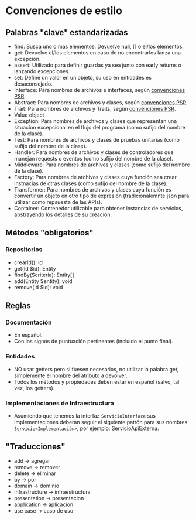 # Convenciones de estilo

## Palabras "clave" estandarizadas

- find: Busca uno o mas elementos. Devuelve null, [] o el/los elementos.
- get: Devuelve el/los elementos en caso de no encontrarlos lanza una excepción.
- assert: Utilizado para definir guardas ya sea junto con early returns o
lanzando excepciones.
- set: Define un valor en un objeto, su uso en entidades es desaconsejado.
- Interface: Para nombres de archivos e interfaces,
según [convenciones PSR](https://www.php-fig.org/bylaws/psr-naming-conventions/).
- Abstract: Para nombres de archivos y clases,
según [convenciones PSR](https://www.php-fig.org/bylaws/psr-naming-conventions/).
- Trait: Para nombres de archivos y Traits,
según [convenciones PSR](https://www.php-fig.org/bylaws/psr-naming-conventions/).
- Value object
- Exception: Para nombres de archivos y clases que representan una situacíon
excepcional en el flujo del programa (como sufijo del nombre de la clase).
- Test: Para nombres de archivos y clases de pruebas unitarias (como sufijo
del nombre de la clase).
- Handler: Para nombres de archivos y clases de controladores que manejan
requests o eventos (como sufijo del nombre de la clase).
- Middleware: Para nombres de archivos y clases (como sufijo del nombre de
la clase).
- Factory: Para nombres de archivos y clases cuya función sea crear instnacias
de otras clases (como sufijo del nombre de la clase).
- Transformer: Para nombres de archivos y clases cuya función es convertir un
objeto en otro tipo de expresión (tradicionalemnte json para utilizar como
repsuesta de las APIs).
- Container: Contenedor utilizable para obtener instancias de servicios,
abstrayendo los detalles de su creación.

## Métodos "obligatorios"

### Repositorios

- crearId(): Id
- get(Id $id): Entity
- findBy($criteria): Entity[]
- add(Entity $entity): void
- remove(Id $id): void

## Reglas

### Documentación

- En español.
- Con los signos de puntuación pertinentes (incluido el punto final).

### Entidades

- NO usar getters pero si fuesen necesarios, no utilizar la palabra get,
simplemente el nombre del atributo a devolver.
- Todos los métodos y propiedades deben estar en español (salvo, tal vez,
los getters).

### Implementaciones de Infraestructura

- Asumiendo que tenemos la interfaz `ServicioInterface` sus implementaciones
deberan seguir el siguiente patrón para sus nombres: `Servicio<Implementación>`,
por ejemplo: ServicioApiExterna.

## "Traducciones"

- add -> agregar
- remove -> remover
- delete -> eliminar
- by -> por
- domain -> dominio
- infrastructure -> infraestructura
- presentation -> presentacion
- application -> aplicacion
- use case -> caso de uso
